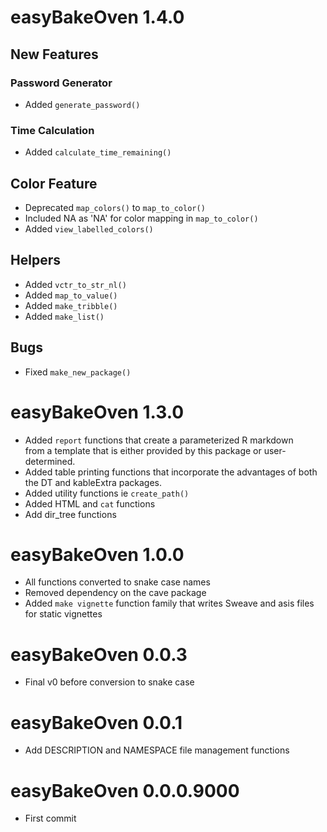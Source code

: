 # easyBakeOven 1.4.0    

## New Features  

### Password Generator   

- Added `generate_password()`  

### Time Calculation  

- Added `calculate_time_remaining()`  

## Color Feature  

- Deprecated `map_colors()` to `map_to_color()`  
- Included NA as 'NA' for color mapping in `map_to_color()`   
- Added `view_labelled_colors()`  

## Helpers  

- Added `vctr_to_str_nl()`  
- Added `map_to_value()`  
- Added `make_tribble()`  
- Added `make_list()`  

## Bugs  

- Fixed `make_new_package()`  



# easyBakeOven 1.3.0  

- Added `report` functions that create a parameterized R markdown  
from a template that is either provided by this package or 
user-determined.  
- Added table printing functions that incorporate the advantages 
of both the DT and kableExtra packages.  
- Added utility functions ie `create_path()`  
- Added HTML and `cat` functions  
- Add dir_tree functions  

# easyBakeOven 1.0.0  
- All functions converted to snake case names    
- Removed dependency on the cave package  
- Added `make vignette` function family that writes Sweave and asis files for 
static vignettes  

# easyBakeOven 0.0.3  
- Final v0 before conversion to snake case

# easyBakeOven 0.0.1  
- Add DESCRIPTION and NAMESPACE file management functions  

# easyBakeOven 0.0.0.9000  
- First commit  


